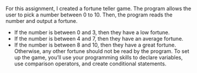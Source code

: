 For this assignment, I created a fortune teller game. The program allows the user to pick a number between 0 to 10. Then, the program reads the number and output a fortune. 
- If the number is between 0 and 3, then they have a low fortune. 
- If the number is between 4 and 7, then they have an average fortune.
- If the number is between 8 and 10, then they have a great fortune. 
Otherwise, any other fortune should not be read by the program. To set up the game, you’ll use your programming skills to declare variables, use comparison operators, and create conditional statements.
